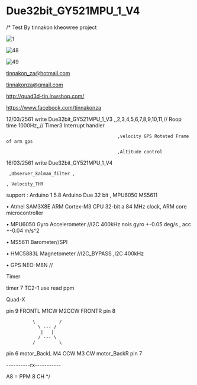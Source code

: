 # Due32bit_GY521MPU_1_V4
/*
 Test By tinnakon kheowree  project 
 
 ![1](https://user-images.githubusercontent.com/9403558/37556558-9306c558-2a2a-11e8-84a0-af680209cdbf.jpg)
 
 ![48](https://user-images.githubusercontent.com/9403558/37556570-ce2ba02c-2a2a-11e8-8c49-65559fa065e3.jpg)
 
 ![49](https://user-images.githubusercontent.com/9403558/37556585-f373d02a-2a2a-11e8-9cd1-e0e0c643fca0.jpg)

 tinnakon_za@hotmail.com
 
 tinnakonza@gmail.com
 
 http://quad3d-tin.lnwshop.com/
 
 https://www.facebook.com/tinnakonza

 12/03/2561     write Due32bit_GY521MPU_1_V3  ,,2,3,4,5,6,7,8,9,10,11,// Roop time 1000Hz,,// Timer3 Interrupt handler
 
                                              ,velocity GPS Rotated Frame of arm gps
                                              
                                              ,Altitude control
                                              
 16/03/2561     write Due32bit_GY521MPU_1_V4  
 
     ,Observer_kalman_filter ,
 
    , Velocity_THR
 
support : Arduino 1.5.8   Arduino Due 32 bit  , MPU6050  MS5611

• Atmel SAM3X8E ARM Cortex-M3 CPU 32-bit a 84 MHz clock, ARM core microcontroller

• MPU6050 Gyro Accelerometer //I2C 400kHz nois gyro +-0.05 deg/s , acc +-0.04 m/s^2

• MS5611 Barometer//SPI

• HMC5883L Magnetometer //I2C_BYPASS ,I2C 400kHz

• GPS NEO-M8N //

Timer

timer 7 TC2-1  use read ppm

Quad-X

pin 9 FRONTL  M1CW        M2CCW  FRONTR pin 8

              \         / 
                \ --- /        
                 |   |         
                / --- \           
              /         \ 
              
pin 6 motor_BackL  M4 CCW      M3 CW  motor_BackR  pin 7

----------rx-----------  

A8 = PPM 8 CH
 */
